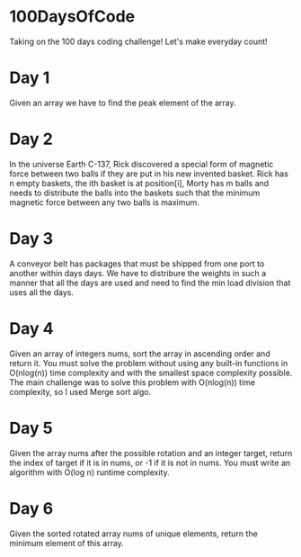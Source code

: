 # 100DaysOfCode
Taking on the 100 days coding challenge! Let's make everyday count!

# Day 1
  Given an array we have to find the peak element of the array.

# Day 2
In the universe Earth C-137, Rick discovered a special form of magnetic force between two balls if they are put in his new invented basket. 
Rick has n empty baskets, the ith basket is at position[i], Morty has m balls and needs to distribute the balls into the baskets such that the 
minimum magnetic force between any two balls is maximum.

# Day 3
A conveyor belt has packages that must be shipped from one port to another within days days. We have to distribure the weights in such a manner
that all the days are used and need to find the min load division that uses all the days. 

# Day 4
Given an array of integers nums, sort the array in ascending order and return it.
You must solve the problem without using any built-in functions in O(nlog(n)) time complexity and with the smallest space complexity possible.
The main challenge was to solve this problem with O(nlog(n)) time complexity, so I used Merge sort algo. 

# Day 5
Given the array nums after the possible rotation and an integer target, return the index of target if it is in nums, or -1 if it is not in nums.
You must write an algorithm with O(log n) runtime complexity.

# Day 6
Given the sorted rotated array nums of unique elements, return the minimum element of this array.
